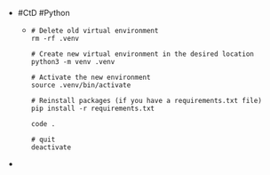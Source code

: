 - #CtD #Python
	- ```
	  # Delete old virtual environment
	  rm -rf .venv
	  
	  # Create new virtual environment in the desired location
	  python3 -m venv .venv
	  
	  # Activate the new environment
	  source .venv/bin/activate
	  
	  # Reinstall packages (if you have a requirements.txt file)
	  pip install -r requirements.txt
	  
	  code .
	  
	  # quit
	  deactivate
	  ```
-